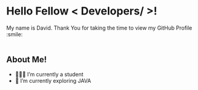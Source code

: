 <h1> Hello Fellow < Developers/ >! </h1>
<div size='20px'>My name is David. Thank You for taking the time to view my GitHub Profile :smile: 
</div> <br>

<h2> About Me! </h2>

- 👨🏽‍💻 I’m currently a student
- 🌱 I’m currently exploring JAVA

<!-- - ⚡ Fun fact: ...  -->
<!-- - 😄 Pronouns: ... -->
<!-- - 📫 How to reach me ... -->
<!-- - 💞️ I’m looking to collaborate on ... -->
<!---
Deivd730/Deivd730 is a ✨ special ✨ repository because its `README.md` (this file) appears on your GitHub profile.
You can click the Preview link to take a look at your changes.
--->

